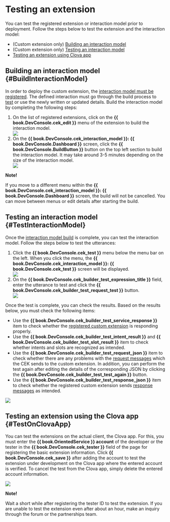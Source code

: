﻿# Testing an extension
You can test the registered extension or interaction model prior to deployment. Follow the steps below to test the extension and the interaction model:

* (Custom extension only) [Building an interaction model](#BuildInteractionModel)
* (Custom extension only) [Testing an interaction model](#TestInteractionModel)
* [Testing an extension using Clova app](#TestOnClovaApp)

## Building an interaction model {#BuildInteractionModel}

In order to deploy the custom extension, the [interaction model must be registered](/DevConsole/Guides/CEK/Register_Interaction_Model.md). The defined interaction must go through the build process to [test](#TestInteractionModel) or use the newly written or updated details. Build the interaction model by completing the following steps:

<ol>
  <li>On the list of registered extensions, click on the <strong>{{ book.DevConsole.cek_edit }}</strong> menu of the extension to build the interaction model.</li>
  <img src="/DevConsole/Resources/Images/DevConsole-Interaction_Model_Menu.png" />
  <li>On the <strong>{{ book.DevConsole.cek_interaction_model }}: {{ book.DevConsole.Dashboard }}</strong> screen, click the <strong>{{ book.DevConsole.BuildButton }}</strong> button on the top left section to build the interaction model. It may take around 3-5 minutes depending on the size of the interaction model.</li>
  <img src="/DevConsole/Resources/Images/DevConsole-Build_Interaction_Model.png" />
</ol>

<div class="note">
  <p><strong>Note!</strong></p>
  <p>If you move to a different menu within the <strong>{{ book.DevConsole.cek_interaction_model }}: {{ book.DevConsole.Dashboard }}</strong> screen, the build will not be cancelled. You can move between menus or edit details after starting the build.</p>
</div>

## Testing an interaction model {#TestInteractionModel}

Once the [interaction model build](#BuildInteractionModel) is complete, you can test the interaction model. Follow the steps below to test the utterances:

<ol>
  <li>Click the <strong>{{ book.DevConsole.cek_test }}</strong> menu below the menu bar on the left. When you click the menu, the <strong>{{ book.DevConsole.cek_interaction_model }}: {{ book.DevConsole.cek_test }}</strong> screen will be displayed.</li>
  <img src="/DevConsole/Resources/Images/DevConsole-Test_Menu.png" />
  <li>On the <strong>{{ book.DevConsole.cek_builder_test_expression_title }}</strong> field, enter the utterance to test and click the <strong>{{ book.DevConsole.cek_builder_test_request_test }}</strong> button.</li>
  <img src="/DevConsole/Resources/Images/DevConsole-Test_Utterance_Example.png" />
</ol>

Once the test is complete, you can check the results. Based on the results below, you must check the following items:

* Use the **{{ book.DevConsole.cek_builder_test_service_response }}** item to check whether the [registered custom extension](/DevConsole/Guides/CEK/Register_Extension.md) is responding properly.
* Use the **{{ book.DevConsole.cek_builder_test_intent_result }}** and **{{ book.DevConsole.cek_builder_test_slot_result }}** item to check whether intents and slots are recognized as intended.
* Use the **{{ book.DevConsole.cek_builder_test_request_json }}** item to check whether there are any problems with the [request messages](/CEK/References/CEK_API.md#CustomExtRequestMessage) which the CEK sends to the custom extension. In addition, you can perform the test again after editing the details of the corresponding JSON by clicking the **{{ book.DevConsole.cek_builder_test_test_again }}** button.
* Use the **{{ book.DevConsole.cek_builder_test_response_json }}** item to check whether the registered custom extension sends [response messages](/CEK/References/CEK_API.md#CustomExtResponseMessage) as intended.

![](/DevConsole/Resources/Images/DevConsole-Test_Result.png)

## Testing an extension using the Clova app {#TestOnClovaApp}

You can test the extensions on the actual client, the Clova app. For this, you must enter the <strong>{{ book.OrientedService }} account</strong> of the developer or the tester in the **{{ book.DevConsole.cek_tester }}** field of the page for registering the basic extension information. Click **{{ book.DevConsole.cek_save }}** after adding the account to test the extension under development on the Clova app where the entered account is verified. To cancel the test from the Clova app, simply delete the entered account information.

![](/DevConsole/Resources/Images/DevConsole-Add_Tester_ID.png)

<div class="note">
  <p><strong>Note!</strong></p>
  <p>Wait a short while after registering the tester ID to test the extension. If you are unable to test the extension even after about an hour, make an inquiry through the forum or the partnerships team.</p>
</div>

